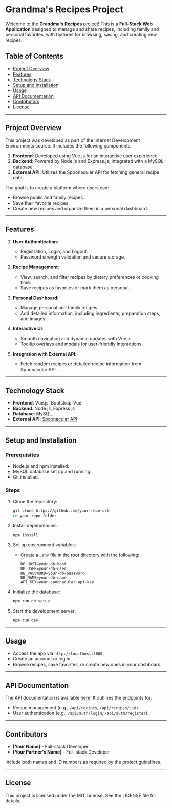 
# Grandma's Recipes Project

Welcome to the **Grandma's Recipes** project! This is a **Full-Stack Web Application** designed to manage and share recipes, including family and personal favorites, with features for browsing, saving, and creating new recipes.

## Table of Contents
- [Project Overview](#project-overview)
- [Features](#features)
- [Technology Stack](#technology-stack)
- [Setup and Installation](#setup-and-installation)
- [Usage](#usage)
- [API Documentation](#api-documentation)
- [Contributors](#contributors)
- [License](#license)

---

## Project Overview
This project was developed as part of the Internet Development Environments course. It includes the following components:
1. **Frontend**: Developed using Vue.js for an interactive user experience.
2. **Backend**: Powered by Node.js and Express.js, integrated with a MySQL database.
3. **External API**: Utilizes the Spoonacular API for fetching general recipe data.

The goal is to create a platform where users can:
- Browse public and family recipes.
- Save their favorite recipes.
- Create new recipes and organize them in a personal dashboard.

---

## Features
1. **User Authentication**:
   - Registration, Login, and Logout.
   - Password strength validation and secure storage.

2. **Recipe Management**:
   - View, search, and filter recipes by dietary preferences or cooking time.
   - Save recipes as favorites or mark them as personal.

3. **Personal Dashboard**:
   - Manage personal and family recipes.
   - Add detailed information, including ingredients, preparation steps, and images.

4. **Interactive UI**:
   - Smooth navigation and dynamic updates with Vue.js.
   - Tooltip overlays and modals for user-friendly interactions.

5. **Integration with External API**:
   - Fetch random recipes or detailed recipe information from Spoonacular API.

---

## Technology Stack
- **Frontend**: Vue.js, Bootstrap-Vue
- **Backend**: Node.js, Express.js
- **Database**: MySQL
- **External API**: [Spoonacular API](https://spoonacular.com/food-api/docs)

---

## Setup and Installation

### Prerequisites
- Node.js and npm installed.
- MySQL database set up and running.
- Git installed.

### Steps
1. Clone the repository:
   ```bash
   git clone https://github.com/your-repo-url
   cd your-repo-folder
   ```

2. Install dependencies:
   ```bash
   npm install
   ```

3. Set up environment variables:
   - Create a `.env` file in the root directory with the following:
     ```env
     DB_HOST=your-db-host
     DB_USER=your-db-user
     DB_PASSWORD=your-db-password
     DB_NAME=your-db-name
     API_KEY=your-spoonacular-api-key
     ```

4. Initialize the database:
   ```bash
   npm run db:setup
   ```

5. Start the development server:
   ```bash
   npm run dev
   ```

---

## Usage
- Access the app via `http://localhost:3000`.
- Create an account or log in.
- Browse recipes, save favorites, or create new ones in your dashboard.

---

## API Documentation
The API documentation is available [here](https://your-swaggerhub-url). It outlines the endpoints for:
- Recipe management (e.g., `/api/recipes`, `/api/recipes/:id`).
- User authentication (e.g., `/api/auth/login`, `/api/auth/register`).

---

## Contributors
- **[Your Name]** - Full-stack Developer
- **[Your Partner's Name]** - Full-stack Developer

Include both names and ID numbers as required by the project guidelines.

---

## License
This project is licensed under the MIT License. See the LICENSE file for details.
